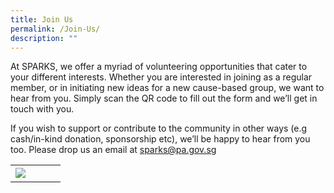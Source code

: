 ```yaml
---
title: Join Us
permalink: /Join-Us/
description: ""
---
```

At SPARKS, we offer a myriad of volunteering opportunities that cater to your different interests. Whether you are interested in joining as a regular member, or in initiating new ideas for a new cause-based group, we want to hear from you. 
Simply scan the QR code to fill out the form and we’ll get in touch with you.

If you wish to support or contribute to the community in other ways (e.g cash/in-kind donation, sponsorship etc), we’ll be happy to hear from you too. 
Please drop us an email at sparks@pa.gov.sg<br>


<table border="0" width="100%">
	<tr>
		<td width="40%">
			<img src="/images/Sparks%20Volunteer%20Recruitment%20Form%20(Don).png" style="width=200px;height=auto;"/>
		</td>
		<td>        
			&nbsp;
		</td>
	</tr>
	</table>
	<br>